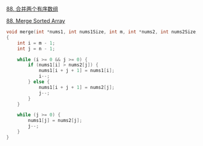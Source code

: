 [88. 合并两个有序数组](https://leetcode-cn.com/problems/merge-sorted-array/)

[88. Merge Sorted Array](https://leetcode.com/problems/merge-sorted-array/)

```c++
void merge(int *nums1, int nums1Size, int m, int *nums2, int nums2Size, int n)
{
	int i = m - 1;
	int j = n - 1;

	while (i >= 0 && j >= 0) {
		if (nums1[i] > nums2[j]) {
			nums1[i + j + 1] = nums1[i];
			i--;
		} else {
			nums1[i + j + 1] = nums2[j];
			j--;
		}
	}

	while (j >= 0) {
		nums1[j] = nums2[j];
		j--;
	}
}
```